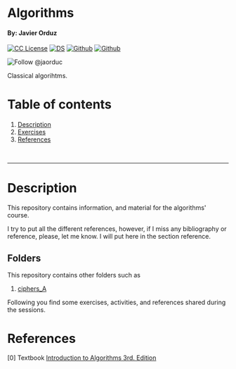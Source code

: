 # Algorithms 
#### By: Javier Orduz
[license-badge]: https://img.shields.io/badge/License-CC-orange
[license]: https://creativecommons.org/licenses/by-nc-sa/3.0/deed.en
[![CC License][license-badge]][license]
[![DS](https://img.shields.io/badge/downloads-DS-green)](https://github.com/Earlham-College/DS_Fall_2022)
[![Github](https://img.shields.io/badge/jaorduz-repos-blue)](https://github.com/jaorduz/)
[![Github](https://img.shields.io/badge/jaorduc-repos-blue)](https://github.com/jaorduc/)

![Follow @jaorduc](https://img.shields.io/twitter/follow/jaorduc?label=follow&logo=twitter&logoColor=lkj&style=plastic)

Classical algorihtms.


<h1>Table of contents</h1>

<div class="alert  alert-block alert-info" style="margin-top: 20px">
    <ol>
        <li><a href="#descr">Description</a></li>
        <li><a href="#exerc">Exercises</a></li>
        <li><a href="#refer">References</a></li>

</div>
<br>
<hr>

# Description

This repository contains information, and material for the algorithms' course. 


I try to put all the different references, however, if I miss any bibliography or reference, please, let me know. I will put here in the section reference.

## Folders
This repository contains other folders such as
1) [ciphers_A](https://github.com/jaorduc/cryptoClassic/tree/main/A1/insertionSort.py)

Following you find some exercises, activities, and references shared during the sessions.


<!-- # Exercise ciphers_A

1. Add documentation for the previous code, each line.
1. Create your own code with python or in another programming language
1. Create your decryption code.
1. Encrypt a message and post on Moodle.
1. Counts the letter, and show the frequency for each letter.


# Exercise ciphers_B
1) Implement the function to encrypt and decrypt  one bit, using Strem Cipher Definition 2.1.1, pag. 31 from the textbook.

2) Modidy your code to encrypt a message with less than 20 alphabetic characters.

3) Counts the letter, and show the frequency for each letter. -->

# References
[0] Textbook [Introduction to Algorithms 3rd. Edition](https://tinyurl.com/2k7anp2j)

